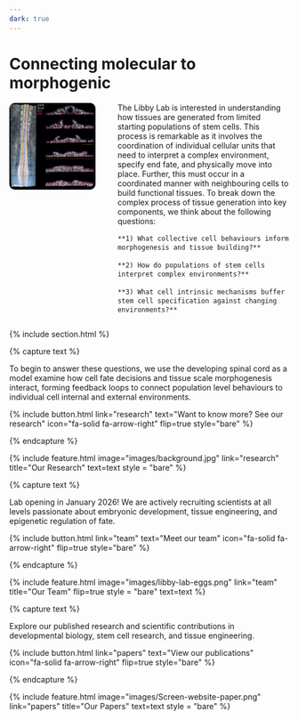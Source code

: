 ```yaml
---
dark: true
---
```


# <span style="color: var(--tirtiary)">Connecting molecular to morphogenic</span>

<div style="display: flex; gap: 40px; align-items: start;">
  <div style="flex: 1;">
    <img src="images/Libby_Avian_image.png" style="width: 100%; border-radius: 10px; box-shadow: var(--shadow);">
  </div>
  <div style="flex: 2;">
    The Libby Lab is interested in understanding how tissues are generated from limited starting populations of stem cells. This process is remarkable as it involves the coordination of individual cellular units that need to interpret a complex environment, specify end fate, and physically move into place. Further, this must occur in a coordinated manner with neighbouring cells to build functional tissues. To break down the complex process of tissue generation into key components, we think about the following questions:

    **1) What collective cell behaviours inform morphogenesis and tissue building?**

    **2) How do populations of stem cells interpret complex environments?** 

    **3) What cell intrinsic mechanisms buffer stem cell specification against changing environments?**
  </div>
</div>

{% include section.html %}

{% capture text %}

To begin to answer these questions, we use the developing spinal cord as a model examine how cell fate decisions and tissue scale morphogenesis interact, forming feedback loops to connect population level behaviours to individual cell internal and external environments.

{%
  include button.html
  link="research"
  text="Want to know more? See our research"
  icon="fa-solid fa-arrow-right"
  flip=true
  style="bare"
%}

{% endcapture %}

{%
  include feature.html
  image="images/background.jpg"
  link="research"
  title="<span style='color: var(--secondary)'>Our Research</span>"
  text=text
  style = "bare"
%}

{% capture text %}

Lab opening in January 2026! We are actively recruiting scientists at all levels passionate about embryonic development, tissue engineering, and epigenetic regulation of fate.

{%
  include button.html
  link="team"
  text="Meet our team"
  icon="fa-solid fa-arrow-right"
  flip=true
  style="bare"
%}

{% endcapture %}

{%
  include feature.html
  image="images/libby-lab-eggs.png"
  link="team"
  title="<span style='color: var(--secondary)'>Our Team</span>"
  flip=true
  style = "bare"
  text=text
%}

{% capture text %}

Explore our published research and scientific contributions in developmental biology, stem cell research, and tissue engineering.

{%
  include button.html
  link="papers"
  text="View our publications"
  icon="fa-solid fa-arrow-right"
  flip=true
  style="bare"
%}

{% endcapture %}

{%
  include feature.html
  image="images/Screen-website-paper.png"
  link="papers"
  title="<span style='color: var(--secondary)'>Our Papers</span>"
  text=text
  style = "bare"
%}
